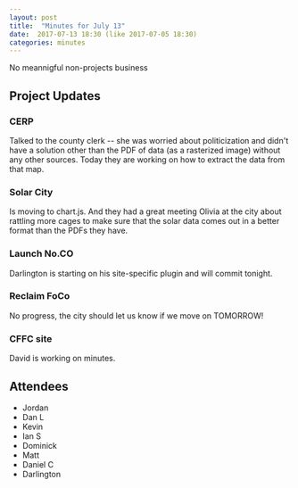 ```yaml
---
layout: post
title:  "Minutes for July 13"
date:  2017-07-13 18:30 (like 2017-07-05 18:30)
categories: minutes
---
```


No meannigful non-projects business

## Project Updates

### CERP

Talked to the county clerk -- she was worried about politicization and didn't have a solution other than the PDF of data
(as a rasterized image) without any other sources. Today they are working on how to extract the data from that map.

### Solar City

Is moving to chart.js. And they had a great meeting Olivia at the city about rattling more cages to make sure that the solar data comes
out in a better format than the PDFs they have.

### Launch No.CO

Darlington is starting on his site-specific plugin and will commit tonight.

### Reclaim FoCo

No progress, the city should let us know if we move on TOMORROW!

### CFFC site

David is working on minutes.
  
## Attendees

- Jordan
- Dan L
- Kevin
- Ian S
- Dominick
- Matt
- Daniel C
- Darlington
